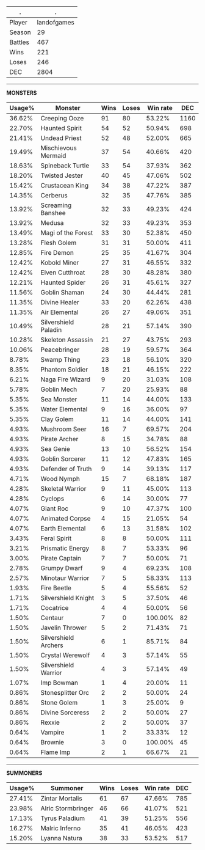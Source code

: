 .|.
|-|-
Player|landofgames
Season|29
Battles|467
Wins|221
Loses|246
DEC|2804

---
**MONSTERS**

Usage%|Monster|Wins|Loses|Win rate|DEC|
-|-|-|-|-|-|
36.62%|Creeping Ooze|91|80|53.22%|1160|
22.70%|Haunted Spirit|54|52|50.94%|698|
21.41%|Undead Priest|52|48|52.00%|665|
19.49%|Mischievous Mermaid|37|54|40.66%|420|
18.63%|Spineback Turtle|33|54|37.93%|362|
18.20%|Twisted Jester|40|45|47.06%|502|
15.42%|Crustacean King|34|38|47.22%|387|
14.35%|Cerberus|32|35|47.76%|385|
13.92%|Screaming Banshee|32|33|49.23%|424|
13.92%|Medusa|32|33|49.23%|353|
13.49%|Magi of the Forest|33|30|52.38%|450|
13.28%|Flesh Golem|31|31|50.00%|411|
12.85%|Fire Demon|25|35|41.67%|304|
12.42%|Kobold Miner|27|31|46.55%|332|
12.42%|Elven Cutthroat|28|30|48.28%|380|
12.21%|Haunted Spider|26|31|45.61%|327|
11.56%|Goblin Shaman|24|30|44.44%|281|
11.35%|Divine Healer|33|20|62.26%|438|
11.35%|Air Elemental|26|27|49.06%|351|
10.49%|Silvershield Paladin|28|21|57.14%|390|
10.28%|Skeleton Assassin|21|27|43.75%|293|
10.06%|Peacebringer|28|19|59.57%|364|
8.78%|Swamp Thing|23|18|56.10%|320|
8.35%|Phantom Soldier|18|21|46.15%|222|
6.21%|Naga Fire Wizard|9|20|31.03%|108|
5.78%|Goblin Mech|7|20|25.93%|88|
5.35%|Sea Monster|11|14|44.00%|133|
5.35%|Water Elemental|9|16|36.00%|97|
5.35%|Clay Golem|11|14|44.00%|141|
4.93%|Mushroom Seer|16|7|69.57%|204|
4.93%|Pirate Archer|8|15|34.78%|88|
4.93%|Sea Genie|13|10|56.52%|154|
4.93%|Goblin Sorcerer|11|12|47.83%|165|
4.93%|Defender of Truth|9|14|39.13%|117|
4.71%|Wood Nymph|15|7|68.18%|187|
4.28%|Skeletal Warrior|9|11|45.00%|113|
4.28%|Cyclops|6|14|30.00%|77|
4.07%|Giant Roc|9|10|47.37%|100|
4.07%|Animated Corpse|4|15|21.05%|54|
4.07%|Earth Elemental|6|13|31.58%|102|
3.43%|Feral Spirit|8|8|50.00%|111|
3.21%|Prismatic Energy|8|7|53.33%|96|
3.00%|Pirate Captain|7|7|50.00%|71|
2.78%|Grumpy Dwarf|9|4|69.23%|108|
2.57%|Minotaur Warrior|7|5|58.33%|113|
1.93%|Fire Beetle|5|4|55.56%|52|
1.71%|Silvershield Knight|3|5|37.50%|46|
1.71%|Cocatrice|4|4|50.00%|56|
1.50%|Centaur|7|0|100.00%|82|
1.50%|Javelin Thrower|5|2|71.43%|71|
1.50%|Silvershield Archers|6|1|85.71%|84|
1.50%|Crystal Werewolf|4|3|57.14%|55|
1.50%|Silvershield Warrior|4|3|57.14%|49|
1.07%|Imp Bowman|1|4|20.00%|11|
0.86%|Stonesplitter Orc|2|2|50.00%|24|
0.86%|Stone Golem|1|3|25.00%|9|
0.86%|Divine Sorceress|2|2|50.00%|27|
0.86%|Rexxie|2|2|50.00%|37|
0.64%|Vampire|1|2|33.33%|12|
0.64%|Brownie|3|0|100.00%|45|
0.64%|Flame Imp|2|1|66.67%|21|

---
**SUMMONERS**

Usage%|Summoner|Wins|Loses|Win rate|DEC|
-|-|-|-|-|-|
27.41%|Zintar Mortalis|61|67|47.66%|785|
23.98%|Alric Stormbringer|46|66|41.07%|521|
17.13%|Tyrus Paladium|41|39|51.25%|556|
16.27%|Malric Inferno|35|41|46.05%|423|
15.20%|Lyanna Natura|38|33|53.52%|517|
